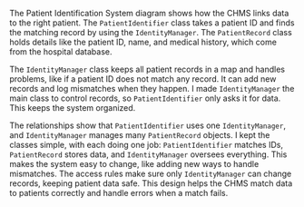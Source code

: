 The Patient Identification System diagram shows how the CHMS links data to the right patient. The `PatientIdentifier` class takes a patient ID and finds the matching record by using the `IdentityManager`. The `PatientRecord` class holds details like the patient ID, name, and medical history, which come from the hospital database.

The `IdentityManager` class keeps all patient records in a map and handles problems, like if a patient ID does not match any record. It can add new records and log mismatches when they happen. I made `IdentityManager` the main class to control records, so `PatientIdentifier` only asks it for data. This keeps the system organized.

The relationships show that `PatientIdentifier` uses one `IdentityManager`, and `IdentityManager` manages many `PatientRecord` objects. I kept the classes simple, with each doing one job: `PatientIdentifier` matches IDs, `PatientRecord` stores data, and `IdentityManager` oversees everything. This makes the system easy to change, like adding new ways to handle mismatches. The access rules make sure only `IdentityManager` can change records, keeping patient data safe. This design helps the CHMS match data to patients correctly and handle errors when a match fails.